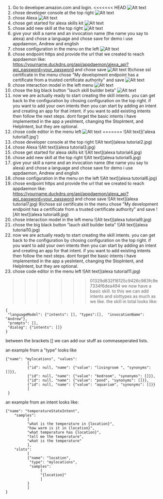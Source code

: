 1) Go to developer.amazon.com and login.
<<<<<<< HEAD
![Alt text](images/tutorial1.jpg)
2) chose developer console at the top right
![Alt text](images/tutorial2.jpg)
3) chose Alexa
![Alt text](images/tutorial3.jpg)
4) chose get started for alexa skills kit
![Alt text](images/tutorial4.jpg)
5) chose add new skill at the top right
![Alt text](images/tutorial5.jpg)
6) give your skill a name and an invocation name (the name you say to alexa) and chose a language and chose save
for demo i use appdaemon, Andrew and english
7) chose configuration in the menu on the left
![Alt text](images/tutorial6.jpg)
8) chose endpoint https and provide the url that we created to reach appdaemon like: https://yourname.duckdns.org/api/appdaemon/alexa_api?api_password=your_password
and chose save
![Alt text](images/tutorial7.jpg)
9)chose ssl certificate in the menu
chose "My development endpoint has a certificate from a trusted certificate authority"
and save
![Alt text](images/tutorial8.jpg)
10) chose interaction model in the left menu
![Alt text](images/tutorial9.jpg)
11) chose the big black button "lauch skill builder beta"
![Alt text](images/tutorial10.jpg)
12) now we are actually ready to start creating the skill intents. you can get back to the configuration by chosing configuration on the top right.
if you want to add your own intents then you can start by adding an intent and creating an app for that intent. if you want to add existing intents then follow the next steps. dont forget the basic intents i have implemented in the app a yesIntent, changing the StopIntent, and HelpIntent, but they are optional.
13) chose code editor in the menu left
![Alt text](images/tutorial11.jpg)
=======
![Alt text]('alexa tutorial1.jpg')
2) chose developer console at the top right
![Alt text](alexa tutorial2.jpg)
3) chose Alexa
![Alt text](alexa tutorial3.jpg)
4) chose get started for alexa skills kit
![Alt text](alexa tutorial4.jpg)
5) chose add new skill at the top right
![Alt text](alexa tutorial5.jpg)
6) give your skill a name and an invocation name (the name you say to alexa) and chose a language and chose save
for demo i use appdaemon, Andrew and english
7) chose configuration in the menu on the left
![Alt text](alexa tutorial6.jpg)
8) chose endpoint https and provide the url that we created to reach appdaemon like: https://yourname.duckdns.org/api/appdaemon/alexa_api?api_password=your_password
and chose save
![Alt text](alexa tutorial7.jpg)
9)chose ssl certificate in the menu
chose "My development endpoint has a certificate from a trusted certificate authority"
and save
![Alt text](alexa tutorial8.jpg)
10) chose interaction model in the left menu
![Alt text](alexa tutorial9.jpg)
11) chose the big black button "lauch skill builder beta"
![Alt text](alexa tutorial10.jpg)
12) now we are actually ready to start creating the skill intents. you can get back to the configuration by chosing configuration on the top right.
if you want to add your own intents then you can start by adding an intent and creating an app for that intent. if you want to add existing intents then follow the next steps. dont forget the basic intents i have implemented in the app a yesIntent, changing the StopIntent, and HelpIntent, but they are optional.
13) chose code editor in the menu left
![Alt text](alexa tutorial11.jpg)
>>>>>>> 01329d832f16125c9426c983fc9e7334f6dea494
we now have a basic skill.
to this we can add intents and slottypes as much as we like.
the skill in total looks like:
```
{
 "languageModel": {"intents": [], "types":[],  "invocationName": "Andrew"},
 "prompts": [],
 "dialog": {"intents": []}
}
```
between the brackets [] we can add our stuff as commaseperated lists.

an example from a "type" looks like
```
{"name": "mylocations", "values": 
          [
          {"id": null, "name": {"value": "livingroom ", "synonyms": []}},
          {"id": null, "name": {"value": "bedroom", "synonyms": []}},
          {"id": null, "name": {"value": "pond", "synonyms": []}},
          {"id": null, "name": {"value": "aquarium", "synonyms": []}}
          ]
 }
 ```
 
an example from an intent looks like:
```
{"name": "temperatureStateIntent",
    "samples": 
          [
          "what is the temperature in {location}",
          "how warm is it in {location}",
          "what temperature has {location}",
          "tell me the temperature",
          "what is the temperature"
          ],
    "slots": 
          [
          {"name": "location",
           "type": "mylocations",
           "samples": 
                [
                "{location}"
                ]
          }
          ]
}
```

